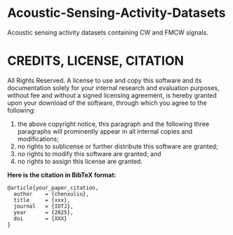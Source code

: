 # Acoustic-Sensing-Activity-Datasets
Acoustic sensing activity datasets containing CW and FMCW signals.
# CREDITS, LICENSE, CITATION
All Rights Reserved. A license to use and copy this software and its documentation solely for your internal research and evaluation purposes, without fee and without a signed licensing agreement, is hereby granted upon your download of the software, through which you agree to the following:

1. the above copyright notice, this paragraph and the following three paragraphs will prominently appear in all internal copies and modifications;
2. no rights to sublicense or further distribute this software are granted;
3. no rights to modify this software are granted; and
4. no rights to assign this license are granted.

**Here is the citation in BibTeX format:**
```
@article{your_paper_citation,
  author    = {chenxuliu},
  title     = {xxx},
  journal   = {IOTJ},
  year      = {2025},
  doi       = {XXX}
}
```
